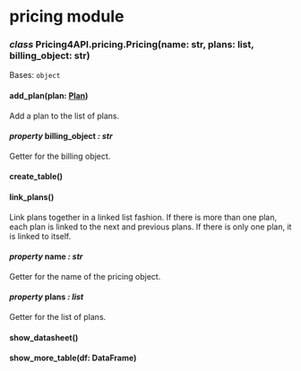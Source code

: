 # pricing module

### *class* Pricing4API.pricing.Pricing(name: str, plans: list, billing_object: str)

Bases: `object`

#### add_plan(plan: [Plan](plan.md#Pricing4API.plan.Plan))

Add a plan to the list of plans.

#### *property* billing_object *: str*

Getter for the billing object.

#### create_table()

#### link_plans()

Link plans together in a linked list fashion. If there is more than one plan, each plan is linked to the next and previous plans. If there is only one plan, it is linked to itself.

#### *property* name *: str*

Getter for the name of the pricing object.

#### *property* plans *: list*

Getter for the list of plans.

#### show_datasheet()

#### show_more_table(df: DataFrame)
